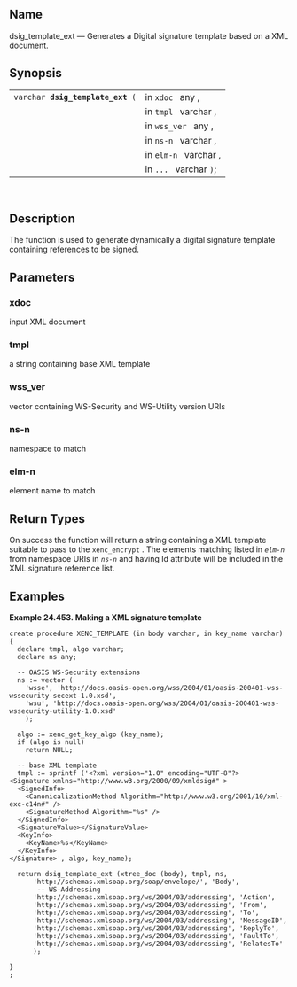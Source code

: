 <div id="fn_dsig_template_ext" class="refentry">

<div class="titlepage">

</div>

<div class="refnamediv">

## Name

dsig_template_ext — Generates a Digital signature template based on a
XML document.

</div>

<div class="refsynopsisdiv">

## Synopsis

<div id="fsyn_dsig_template_ext" class="funcsynopsis">

|                                       |                        |
|---------------------------------------|------------------------|
| `varchar `**`dsig_template_ext`**` (` | in `xdoc ` any ,       |
|                                       | in `tmpl ` varchar ,   |
|                                       | in `wss_ver ` any ,    |
|                                       | in `ns-n ` varchar ,   |
|                                       | in `elm-n ` varchar ,  |
|                                       | in `... ` varchar `)`; |

<div class="funcprototype-spacer">

 

</div>

</div>

</div>

<div id="desc_dsig_template_ext" class="refsect1">

## Description

The function is used to generate dynamically a digital signature
template containing references to be signed.

</div>

<div id="params_dsig_template_ext" class="refsect1">

## Parameters

<div id="id119436" class="refsect2">

### xdoc

input XML document

</div>

<div id="id119439" class="refsect2">

### tmpl

a string containing base XML template

</div>

<div id="id119442" class="refsect2">

### wss_ver

vector containing WS-Security and WS-Utility version URIs

</div>

<div id="id119445" class="refsect2">

### ns-n

namespace to match

</div>

<div id="id119448" class="refsect2">

### elm-n

element name to match

</div>

</div>

<div id="ret_dsig_template_ext" class="refsect1">

## Return Types

On success the function will return a string containing a XML template
suitable to pass to the `xenc_encrypt` . The elements matching listed in
*`elm-n`* from namespace URIs in *`ns-n`* and having Id attribute will
be included in the XML signature reference list.

</div>

<div id="examples_dsig_template_ext" class="refsect1">

## Examples

<div id="ex_dsig_template_ext" class="example">

**Example 24.453. Making a XML signature template**

<div class="example-contents">

``` screen
create procedure XENC_TEMPLATE (in body varchar, in key_name varchar)
{
  declare tmpl, algo varchar;
  declare ns any;

  -- OASIS WS-Security extensions
  ns := vector (
    'wsse', 'http://docs.oasis-open.org/wss/2004/01/oasis-200401-wss-wssecurity-secext-1.0.xsd',
    'wsu', 'http://docs.oasis-open.org/wss/2004/01/oasis-200401-wss-wssecurity-utility-1.0.xsd'
    );

  algo := xenc_get_key_algo (key_name);
  if (algo is null)
    return NULL;

  -- base XML template
  tmpl := sprintf ('<?xml version="1.0" encoding="UTF-8"?>
<Signature xmlns="http://www.w3.org/2000/09/xmldsig#" >
  <SignedInfo>
    <CanonicalizationMethod Algorithm="http://www.w3.org/2001/10/xml-exc-c14n#" />
    <SignatureMethod Algorithm="%s" />
  </SignedInfo>
  <SignatureValue></SignatureValue>
  <KeyInfo>
    <KeyName>%s</KeyName>
  </KeyInfo>
</Signature>', algo, key_name);

  return dsig_template_ext (xtree_doc (body), tmpl, ns,
      'http://schemas.xmlsoap.org/soap/envelope/', 'Body',
       -- WS-Addressing
      'http://schemas.xmlsoap.org/ws/2004/03/addressing', 'Action',
      'http://schemas.xmlsoap.org/ws/2004/03/addressing', 'From',
      'http://schemas.xmlsoap.org/ws/2004/03/addressing', 'To',
      'http://schemas.xmlsoap.org/ws/2004/03/addressing', 'MessageID',
      'http://schemas.xmlsoap.org/ws/2004/03/addressing', 'ReplyTo',
      'http://schemas.xmlsoap.org/ws/2004/03/addressing', 'FaultTo',
      'http://schemas.xmlsoap.org/ws/2004/03/addressing', 'RelatesTo'
      );

}
;
```

</div>

</div>

  

</div>

</div>
